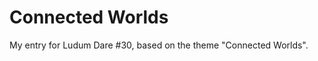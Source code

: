 Connected Worlds
================

My entry for Ludum Dare #30, based on the theme "Connected Worlds".
